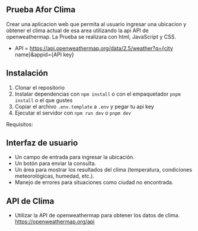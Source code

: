 ## Prueba Afor Clima
Crear una aplicacion web que permita al usuario ingresar una ubicacion y obtener el clima actual de esa area 
utilizando la api API de openweathermap. La Prueba se realizara con html, JavaScript y CSS.
- API = https://api.openweathermap.org/data/2.5/weather?q={city name}&appid={API key}

##  Instalación
1. Clonar el repositorio
2. Instalar dependencias con `npm install` o con el empaquetador `pnpm install` o el que gustes
3. Copiar el archivo `.env.template` a `.env` y pegar tu api key
4. Ejecutar el servidor con `npm run dev` o `pnpm dev`

Requisitos:
## Interfaz de usuario
- Un campo de entrada para ingresar la ubicación.
- Un botón para enviar la consulta.
- Un área para mostrar los resultados del clima (temperatura, condiciones meteorológicas, humedad, etc.).
- Manejo de errores para situaciones como ciudad no encontrada.

## API de Clima
  - Utilizar la API de openweathermap para obtener los datos de clima.
  https://openweathermap.org/api
  
  